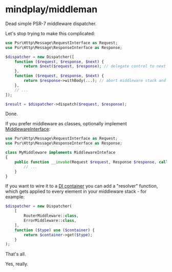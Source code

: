 mindplay/middleman
==================

Dead simple PSR-7 middleware dispatcher.

Let's stop trying to make this complicated:

```php
use Psr\Http\Message\RequestInterface as Request;
use Psr\Http\Message\ResponseInterface as Response;

$dispatcher = new Dispatcher([
    function ($request, $response, $next) {
        return $next($request, $response); // delegate control to next middleware
    },
    function ($request, $response, $next) {
        return $response->withBody(...); // abort middleware stack and return the response
    },
    // ...
]);

$result = $dispatcher->dispatch($request, $response);
```

Done.

If you prefer middleware as classes, optionally implement [MiddlewareInterface](src/MiddlewareInterface.php):

```php
use Psr\Http\Message\RequestInterface as Request;
use Psr\Http\Message\ResponseInterface as Response;

class MyMiddleware implements MiddlewareInteface
{
    public function __invoke(Request $request, Response $response, callable $next) {
        // ...
    }
}
```

If you want to  wire it to a [DI container](https://github.com/container-interop/container-interop#compatible-projects)
you can add a "resolver" function, which gets applied to every element in your middleware stack - for example:

```php
$dispatcher = new Dispatcher(
    [
        RouterMiddleware::class,
        ErrorMiddleware::class,
    ],
    function ($type) use ($container) {
        return $container->get($type);
    }
);
```

That's all.

Yes, really.
